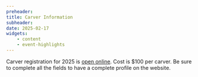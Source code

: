 ```yaml
---
preheader: 
title: Carver Information
subheader: 
date: 2025-02-17
widgets:
    - content
    - event-highlights
---
```


Carver registration for 2025 is [open online](https://register.chainsawrendezvous.org/carvers/). Cost is $100 per carver. Be sure to complete all the fields to have a complete profile on the website.